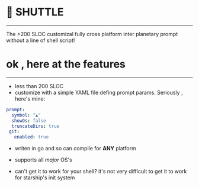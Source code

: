 # 👾 SHUTTLE
-------------
The >200 SLOC customizal fully cross platform inter planetary prompt without a line of shell script!

# ok , here at the features
----------

* less than 200 SLOC
* customize with a simple YAML file defing prompt params. Seriously , here's mine:
```yml
prompt:
  symbol: "▲"
  showOs: false
  truncateDirs: true
 git:
   enabled: true

```
* writen in go and so can compile for **ANY** platform 

* supports all *major* OS's

* can't get it to work for your shell? it's not very difficult to get it to work for starship's init system


